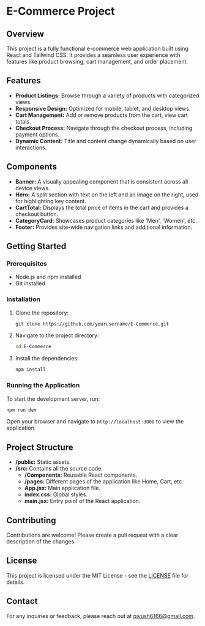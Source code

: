 
# E-Commerce Project

## Overview
This project is a fully functional e-commerce web application built using React and Tailwind CSS. It provides a seamless user experience with features like product browsing, cart management, and order placement.

## Features
- **Product Listings:** Browse through a variety of products with categorized views.
- **Responsive Design:** Optimized for mobile, tablet, and desktop views.
- **Cart Management:** Add or remove products from the cart, view cart totals.
- **Checkout Process:** Navigate through the checkout process, including payment options.
- **Dynamic Content:** Title and content change dynamically based on user interactions.

## Components
- **Banner:** A visually appealing component that is consistent across all device views.
- **Hero:** A split section with text on the left and an image on the right, used for highlighting key content.
- **CartTotal:** Displays the total price of items in the cart and provides a checkout button.
- **CategoryCard:** Showcases product categories like 'Men', 'Women', etc.
- **Footer:** Provides site-wide navigation links and additional information.

## Getting Started
### Prerequisites
- Node.js and npm installed
- Git installed

### Installation
1. Clone the repository:
   ```bash
   git clone https://github.com/yourusername/E-Commerce.git
   ```
2. Navigate to the project directory:
   ```bash
   cd E-Commerce
   ```
3. Install the dependencies:
   ```bash
   npm install
   ```

### Running the Application
To start the development server, run:
```bash
npm run dev
```
Open your browser and navigate to `http://localhost:3000` to view the application.

## Project Structure
- **/public:** Static assets.
- **/src:** Contains all the source code.
  - **/Components:** Reusable React components.
  - **/pages:** Different pages of the application like Home, Cart, etc.
  - **App.jsx:** Main application file.
  - **index.css:** Global styles.
  - **main.jsx:** Entry point of the React application.

## Contributing
Contributions are welcome! Please create a pull request with a clear description of the changes.

## License
This project is licensed under the MIT License - see the [LICENSE](LICENSE) file for details.

## Contact
For any inquiries or feedback, please reach out at piyush6166@gmail.com.
